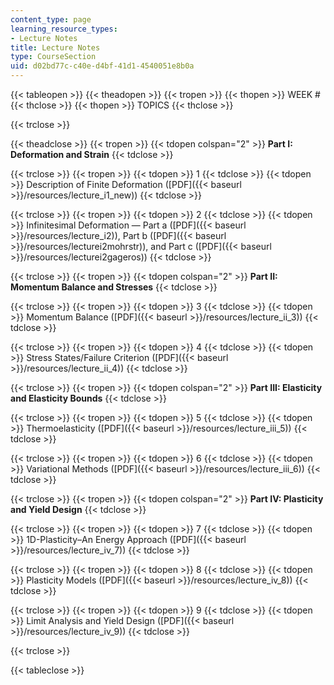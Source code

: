 ```yaml
---
content_type: page
learning_resource_types:
- Lecture Notes
title: Lecture Notes
type: CourseSection
uid: d02bd77c-c40e-d4bf-41d1-4540051e8b0a
---
```


{{< tableopen >}}
{{< theadopen >}}
{{< tropen >}}
{{< thopen >}}
WEEK #
{{< thclose >}}
{{< thopen >}}
TOPICS
{{< thclose >}}

{{< trclose >}}

{{< theadclose >}}
{{< tropen >}}
{{< tdopen colspan="2" >}}
**Part I: Deformation and Strain**
{{< tdclose >}}

{{< trclose >}}
{{< tropen >}}
{{< tdopen >}}
1
{{< tdclose >}}
{{< tdopen >}}
Description of Finite Deformation ([PDF]({{< baseurl >}}/resources/lecture_i1_new))
{{< tdclose >}}

{{< trclose >}}
{{< tropen >}}
{{< tdopen >}}
2
{{< tdclose >}}
{{< tdopen >}}
Infinitesimal Deformation — Part a ([PDF]({{< baseurl >}}/resources/lecture_i2)), Part b ([PDF]({{< baseurl >}}/resources/lecturei2mohrstr)), and Part c ([PDF]({{< baseurl >}}/resources/lecturei2gageros))
{{< tdclose >}}

{{< trclose >}}
{{< tropen >}}
{{< tdopen colspan="2" >}}
**Part II: Momentum Balance and Stresses**
{{< tdclose >}}

{{< trclose >}}
{{< tropen >}}
{{< tdopen >}}
3
{{< tdclose >}}
{{< tdopen >}}
Momentum Balance ([PDF]({{< baseurl >}}/resources/lecture_ii_3))
{{< tdclose >}}

{{< trclose >}}
{{< tropen >}}
{{< tdopen >}}
4
{{< tdclose >}}
{{< tdopen >}}
Stress States/Failure Criterion ([PDF]({{< baseurl >}}/resources/lecture_ii_4))
{{< tdclose >}}

{{< trclose >}}
{{< tropen >}}
{{< tdopen colspan="2" >}}
**Part III: Elasticity and Elasticity Bounds**
{{< tdclose >}}

{{< trclose >}}
{{< tropen >}}
{{< tdopen >}}
5
{{< tdclose >}}
{{< tdopen >}}
Thermoelasticity ([PDF]({{< baseurl >}}/resources/lecture_iii_5))
{{< tdclose >}}

{{< trclose >}}
{{< tropen >}}
{{< tdopen >}}
6
{{< tdclose >}}
{{< tdopen >}}
Variational Methods ([PDF]({{< baseurl >}}/resources/lecture_iii_6))
{{< tdclose >}}

{{< trclose >}}
{{< tropen >}}
{{< tdopen colspan="2" >}}
**Part IV: Plasticity and Yield Design**
{{< tdclose >}}

{{< trclose >}}
{{< tropen >}}
{{< tdopen >}}
7
{{< tdclose >}}
{{< tdopen >}}
1D-Plasticity–An Energy Approach ([PDF]({{< baseurl >}}/resources/lecture_iv_7))
{{< tdclose >}}

{{< trclose >}}
{{< tropen >}}
{{< tdopen >}}
8
{{< tdclose >}}
{{< tdopen >}}
Plasticity Models ([PDF]({{< baseurl >}}/resources/lecture_iv_8))
{{< tdclose >}}

{{< trclose >}}
{{< tropen >}}
{{< tdopen >}}
9
{{< tdclose >}}
{{< tdopen >}}
Limit Analysis and Yield Design ([PDF]({{< baseurl >}}/resources/lecture_iv_9))
{{< tdclose >}}

{{< trclose >}}

{{< tableclose >}}